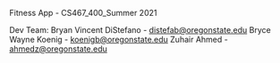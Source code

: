 Fitness App - CS467_400_Summer 2021

Dev Team:
Bryan Vincent DiStefano - distefab@oregonstate.edu
Bryce Wayne Koenig - koenigb@oregonstate.edu
Zuhair Ahmed - ahmedz@oregonstate.edu
